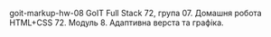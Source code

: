 goit-markup-hw-08
GoIT Full Stack 72, група 07.
Домашня робота HTML+CSS 72. Модуль 8.
Адаптивна верста та графіка.
